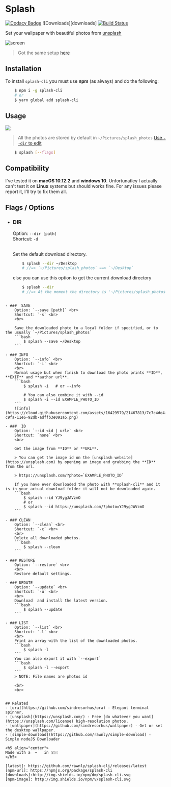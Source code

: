 # Splash

[![Codacy Badge](https://api.codacy.com/project/badge/Grade/df39aef5f5a14b62a8cf4701a7962c29)](https://www.codacy.com/app/fedevitale99/splash-cli?utm_source=github.com&utm_medium=referral&utm_content=Rawnly/splash-cli&utm_campaign=badger)
![Downloads][downloads]
[![Build Status](https://travis-ci.org/Rawnly/splash-cli.svg?branch=master)](https://travis-ci.org/Rawnly/splash-cli)

Set your wallpaper with beautiful photos from [unsplash](http://unsplash.com)

![screen](https://cloud.githubusercontent.com/assets/16429579/21467810/3f37f348-c9fa-11e6-9c6a-82fa8364f5e6.png)
> Got the same setup [here](http://github.com/Rawnly/dot-files)



## Installation

To install `splash-cli` you must use **npm** (as always) and do the following:

```bash
	$ npm i -g splash-cli
	# or
	$ yarn global add splash-cli
```


## Usage
![](https://cloud.githubusercontent.com/assets/11269635/21428079/7b24cc80-c858-11e6-8dc3-2e164d23804a.gif)
> All the photos are stored by default in `~/Pictures/splash_photos` [Use `--dir` to edit](#dir)

```bash
	$ splash [--flags]
```

## Compatibility
I've tested it on **macOS 10.12.2** and **windows 10**. Unfortunatley I actually can't test it on **Linux** systems but should works fine. For any issues please report it, I'll try to fix them all.

## Flags / Options
- ###  DIR
	Option: `--dir [path]` <br>
	Shortcut: `-d` <br>
	<br>

	Set the default download directory.
	```bash
		$ splash --dir ~/Desktop
		# //=> `~/Pictures/splash_photos` ==> `~/Desktop`
	```

	else you can use this option to get the current download directory

	```bash
		$ splash --dir
		# //=> At the moment the directory is '~/Pictures/splash_photos'
```

- ###  SAVE
	Option: `--save [path]` <br>
	Shortcut: `-s` <br>
	<br>

	Save the downloaded photo to a local folder if specified, or to the usually `~/Pictures/splash_photos`
	```bash
		$ splash --save ~/Desktop
	```

- ### INFO
	Option: `--info` <br>
	Shortcut: `-i` <br>
	<br>
	Normal usage but when finish to download the photo prints **ID**, **EXIF** and **author url**.
	```bash
		$ splash -i   # or --info

		# You can also combine it with --id
		$ splash -i --id EXAMPLE_PHOTO_ID
	```
	![info](https://cloud.githubusercontent.com/assets/16429579/21467813/7c7c4de4-c9fa-11e6-92db-adffb3e091a5.png)

- ###  ID
	Option: `--id <id | url>` <br>
	Shortcut: `none` <br>
	<br>

	Get the image from **ID** or **URL**.

	> You can get the image id on the [unsplash website](https://unsplash.com) by opening an image and grabbing the **ID** from the url.

	> https://unsplash.com/?photo=`EXAMPLE_PHOTO_ID`

	If you have ever downloaded the photo with **splash-cli** and it is in your actual download folder it will not be downloaded again.
	```bash
		$ splash --id YJ9ygJAVzmO
		# or
		$ splash --id https://unsplash.com/?photo=YJ9ygJAVzmO
	```

- ### CLEAN
	Option: `--clean` <br>
	Shortcut: `-c` <br>
	<br>
	Delete all downloaded photos.
	```bash
		$ splash --clean 		
	```

- ### RESTORE
	Option: `--restore` <br>
	<br>
	Restore default settings.

- ### UPDATE
	Option: `--update` <br>
	Shortcut: `-u` <br>
	<br>
	Download  and install the latest version.
	```bash
		$ splash --update 		 
	```

- ### LIST
	Option: `--list` <br>
	Shortcut: `-l` <br>
	<br>
	Print an array with the list of the downloaded photos.
	```bash
		$ splash -l 		
	```
	You can also export it with `--export`
	```bash
		$ splash -l --export
	```
	> NOTE: File names are photos id

	<br>
	<br>


## Related
- [ora](https://github.com/sindresorhus/ora) - Elegant terminal spinner.
- [unsplash](https://unsplash.com/) - Free [do whatever you want](https://unsplash.com/license) high-resolution photos.
- [wallpaper](https://github.com/sindresorhus/wallpaper) - Get or set the desktop wallpaper.
- [simple-download](https://github.com/rawnly/simple-download) - Simple nodeJS Downloader

<h5 align="center">
Made with a  ⌨️   in 🇮🇹
</h5>

[latest]: https://github.com/rawnly/splash-cli/releases/latest
[npm-url]: https://npmjs.org/package/splash-cli
[downloads]:http://img.shields.io/npm/dm/splash-cli.svg
[npm-image]: http://img.shields.io/npm/v/splash-cli.svg
